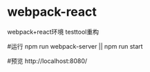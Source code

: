 # webpack-react
webpack+react环境
testtool重构

#运行
npm run webpack-server || npm run start

#预览
http://localhost:8080/
